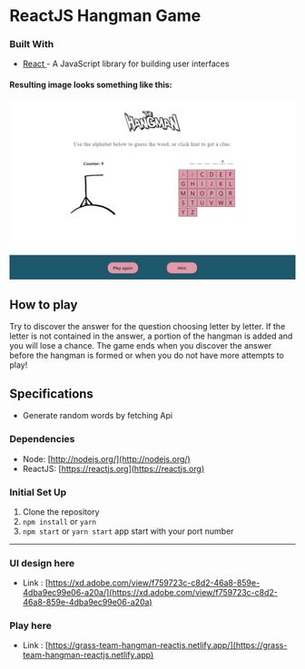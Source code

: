 # ReactJS Hangman Game

### Built With

- [React ](https://reactjs.org/)- A JavaScript library for building user interfaces

#### Resulting image looks something like this:

![Example of hangman game](images/example.jpg)

## How to play

Try to discover the answer for the question choosing letter by letter. If the letter is not contained in the answer, a portion of the hangman is added and you will lose a chance.
The game ends when you discover the answer before the hangman is formed or when you do not have more attempts to play!

## Specifications

- Generate random words by fetching Api

### Dependencies

- Node: [http://nodejs.org/](http://nodejs.org/)
- ReactJS: [https://reactjs.org](https://reactjs.org)

### Initial Set Up

1. Clone the repository
2. `npm install` or `yarn`
3. `npm start` or `yarn start` app start with your port number

--------------------------------------------------------------
### UI design here
- Link : [https://xd.adobe.com/view/f759723c-c8d2-46a8-859e-4dba9ec99e06-a20a/](https://xd.adobe.com/view/f759723c-c8d2-46a8-859e-4dba9ec99e06-a20a)

### Play here

- Link : [https://grass-team-hangman-reactjs.netlify.app/](https://grass-team-hangman-reactjs.netlify.app)

